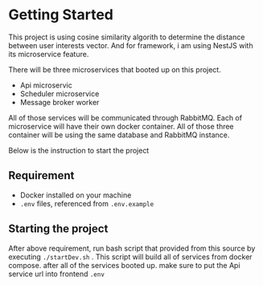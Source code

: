 # Getting Started

This project is using cosine similarity algorith to determine the distance between user interests vector. And for framework, i am using NestJS with its microservice feature.

There will be three microservices that booted up on this project.

- Api microservic
- Scheduler microservice
- Message broker worker

All of those services will be communicated through RabbitMQ.
Each of microservice will have their own docker container. All of those three container will be using the same database and RabbitMQ instance.

Below is the instruction to start the project

## Requirement

- Docker installed on your machine
- `.env` files, referenced from `.env.example`

## Starting the project

After above requirement, run bash script that provided from this source by executing
`./startDev.sh` . This script will build all of services from docker compose. after all of the services booted up. make sure to put the Api service url into frontend `.env`
